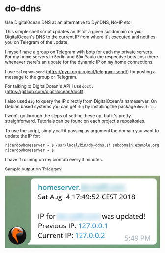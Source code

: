 # do-ddns
Use DigitalOcean DNS as an alternative to DynDNS, No-IP etc.

This simple shell script updates an IP for a given subdomain on your DigitalOcean's DNS to the current IP from where it's executed and notifies you on Telegram of the update.

I myself have a group on Telegram with bots for each my private servers. For my home servers in Berlin and São Paulo the respective bots post there whenever there's an update for the dynamic IP on my home connections.

I use `telegram-send` (https://pypi.org/project/telegram-send/) for posting a message to the group on Telegram.

For talking to DigitalOcean's API I use `doctl` (https://github.com/digitalocean/doctl).

I also used `dig` to query the IP directly from DigitalOcean's nameserver. On Debian based systems you can get `dig` by installing the package `dnsutils`.

I won't go through the steps of setting these up, but it's pretty straighforward. Tutorials can be found on each project's repositories.

To use the script, simply call it passing as argument the domain you want to update the IP for:

```
ricardo@homeserver ~ $ /usr/local/bin/do-ddns.sh subdomain.example.org
ricardo@homeserver ~ $
```

I have it running on my crontab every 3 minutes.

Sample output on Telegram:

![Alt](/do-ddns_sample.png "Sample output")

